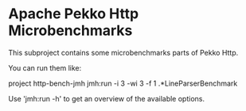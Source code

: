 # Apache Pekko Http Microbenchmarks

This subproject contains some microbenchmarks parts of Pekko Http.

You can run them like:

   project http-bench-jmh
   jmh:run -i 3 -wi 3 -f 1 .*LineParserBenchmark

Use 'jmh:run -h' to get an overview of the available options.